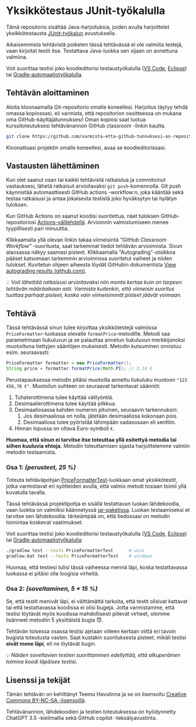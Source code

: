 # Yksikkötestaus JUnit-työkalulla

Tämä repositorio sisältää Java-harjoituksia, joiden avulla harjoittelet yksikkötestausta [JUnit-työkalun](https://junit.org) avustuksella.

Aikaisemmista tehtävistä poiketen tässä tehtävässä ei ole valmiita testejä, vaan kirjoitat testit itse. Testattava Java-luokka sen sijaan on annettuna valmiina.

Voit suorittaa testisi joko koodieditorisi testaustyökalulla ([VS Code](https://code.visualstudio.com/docs/java/java-testing), [Eclipse](https://www.vogella.com/tutorials/JUnitEclipse/article.html)) tai [Gradle-automaatiotyökalulla](https://docs.gradle.org/current/userguide/java_testing.html).


## Tehtävän aloittaminen

Aloita kloonaamalla Git-repositorio omalle koneellesi. Harjoitus täytyy tehdä omassa kopiossasi, eli varmista, että repositorion osoitteessa on mukana oma GitHub-käyttäjätunnuksesi! Oman kopiosi saat luotua kurssitoteutuksesi tehtävänannon GitHub classroom -linkin kautta.

```sh
git clone https://github.com/varmista-etta-github-tunnuksesi-on-repositorion-osoitteessa.git
```

Kloonattuasi projektin omalle koneellesi, avaa se koodieditorissasi.


## Vastausten lähettäminen

Kun olet saanut osan tai kaikki tehtävistä ratkaistua ja commitoinut vastauksesi, lähetä ratkaisut arvioitavaksi `git push`-komennolla. Git push käynnistää automaattisesti GitHub actions -workflow:n, joka kääntää sekä testaa ratkaisusi ja antaa jokaisesta testistä joko hyväksytyn tai hylätyn tuloksen.

Kun GitHub Actions on saanut koodisi suoritettua, näet tuloksen GitHub-repositoriosi [Actions-välilehdellä](../../actions/workflows/classroom.yml). Arvioinnin valmistumiseen menee tyypillisesti pari minuuttia.

Klikkaamalla yllä olevan linkin takaa viimeisintä *"GitHub Classroom Workflow"* -suoritusta, saat tarkemmat tiedot tehtävän arvioinnista. Sivun alaosassa näkyy saamasi pisteet. Klikkaamalla "Autograding"-otsikkoa pääset katsomaan tarkemmin arvioinnissa suoritetut vaiheet ja niiden tulokset. Kuvitetun ohjeen aiheesta löydät GitHubin dokumentista [View autograding results (github.com)](https://docs.github.com/en/education/manage-coursework-with-github-classroom/learn-with-github-classroom/view-autograding-results).

💡 *Voit lähettää ratkaisusi arvioitavaksi niin monta kertaa kuin on tarpeen tehtävän määräaikaan asti. Varmista kuitenkin, että viimeisin suoritus tuottaa parhaat pisteet, koska vain viimeisimmät pisteet jäävät voimaan.*

## Tehtävä

Tässä tehtävässä sinun tulee kirjoittaa yksikkötestejä valmiissa `PriceFormatter`-luokassa olevalle `formatPrice`-metodille. Metodi saa parametrinaan liukuluvun ja se palauttaa annetun liukuluvun merkkijonoksi muotoiltuna tiettyjen sääntöjen mukaisesti. Metodin kutsuminen onnistuu esim. seuraavasti:

```java
PriceFormatter formatter = new PriceFormatter();
String price = formatter.formatPrice(Math.PI); // 3,14 €
```

Perustapauksessa metodin pitäisi muotoilla annettu liukuluku muotoon `"123 456,78 €"`. Muotoilun suhteen on seuraavat tarkentavat säännöt:

1. Tuhaterottimena tulee käyttää välilyöntiä.
1. Desimaalierottimena tulee käyttää pilkkua.
1. Desimaaliosassa kahden numeron pituinen, seuraavin tarkennuksin:
    1. Jos desimaaliosa on nolla, jätetään desimaaliosa kokonaan pois.
    1. Desimaaliosa tulee pyöristää lähimpään sadasosaan eli senttiin.
1. Hinnan lopussa on oltava Euro-symboli `€`.

**Huomaa, että sinun ei tarvitse itse toteuttaa yllä esitettyä metodia tai siihen kuuluvia ehtoja.** Metodin toteuttamisen sijasta harjoittelemme valmiin metodin testaamista.


### Osa 1: *(perusteet, 25 %)*

Toteuta tehtäväpohjan [PriceFormatterTest](./src/test/java/exercise/PriceFormatterTest.java)-luokkaan omat yksikkötestit, jotka varmistavat eri syötteiden avulla, että valmis metodi tosiaan toimii yllä kuvatulla tavalla.

Tässä tehtävässä projektipohja ei sisällä testattavan luokan lähdekoodia, vaan luokka on valmiiksi käännetyssä [jar-paketissa](./libs/). Luokan testaamiseksi et tarvitse sen lähdekoodia: tärkeämpää on, että tiedossasi on metodin toimintaa koskevat vaatimukset.

Voit suorittaa testisi joko koodieditorisi testaustyökalulla ([VS Code](https://code.visualstudio.com/docs/java/java-testing), [Eclipse](https://www.vogella.com/tutorials/JUnitEclipse/article.html)) tai [Gradle-automaatiotyökalulla](https://docs.gradle.org/current/userguide/java_testing.html):

```sh
./gradlew test --tests PriceFormatterTest      # unix
gradlew.bat test --tests PriceFormatterTest    # windows
```

Huomaa, että testiesi tulisi tässä vaiheessa mennä läpi, koska testattavassa luokassa ei pitäisi olla loogisia virheitä.


### Osa 2: *(soveltaminen, 5 * 15 %)*

Se, että testit menivät läpi, ei välttämättä tarkoita, että testit olisivat kattavat tai että testattavassa koodissa ei olisi bugeja. Jotta varmistamme, että testisi löytävät myös koodissa mahdollisesti piilevät virheet, olemme lisänneet metodiin 5 yksittäistä bugia 😈.

Tehtävän toisessa osassa testisi ajetaan viiteen kertaan viittä eri tavoin bugista toteutusta vasten. Saat kustakin suorituksesta pisteet, mikäli testisi **eivät mene läpi**, eli ne löytävät bugin.

💡 *Näiden soveltavien testien suorittaminen edellyttää, että alkuperäinen toimiva koodi läpäisee testisi.*


## Lisenssi ja tekijät

Tämän tehtävän on kehittänyt Teemu Havulinna ja se on lisensoitu [Creative Commons BY-NC-SA -lisenssillä](https://creativecommons.org/licenses/by-nc-sa/4.0/).

Tehtävänannon, lähdekoodien ja testien toteutuksessa on hyödynnetty ChatGPT 3.5 -kielimallia sekä GitHub copilot -tekoälyavustinta.
